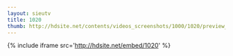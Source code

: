 ```yaml
---
layout: sieutv
title: 1020
thumb: http://hdsite.net/contents/videos_screenshots/1000/1020/preview_360p.mp4.jpg
---
```

{% include iframe src='http://hdsite.net/embed/1020' %}
 
